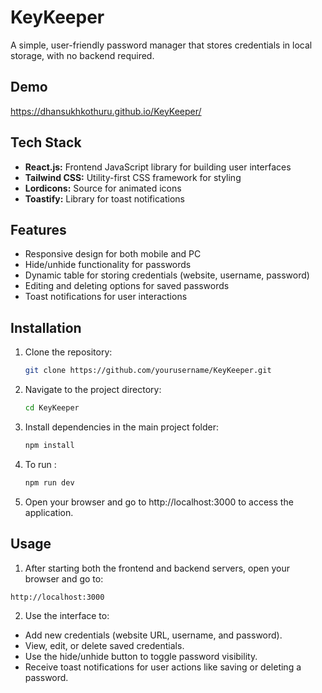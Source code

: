 
# KeyKeeper

A simple, user-friendly password manager that stores credentials in local storage, with no backend required.


## Demo

https://dhansukhkothuru.github.io/KeyKeeper/
## Tech Stack 

- **React.js:** Frontend JavaScript library for building user interfaces
- **Tailwind CSS:** Utility-first CSS framework for styling
- **Lordicons:** Source for animated icons
- **Toastify:** Library for toast notifications
## Features

- Responsive design for both mobile and PC
- Hide/unhide functionality for passwords
- Dynamic table for storing credentials (website, username, password)
- Editing and deleting options for saved passwords
- Toast notifications for user interactions

## Installation

1. Clone the repository:

   ```bash
   git clone https://github.com/yourusername/KeyKeeper.git
    ```
2. Navigate to the project directory:   

    ```bash
    cd KeyKeeper
    ```

3. Install dependencies in the main project folder:
    ```bash
    npm install
    ```
5. To run :

    ```bash
    npm run dev
    ```
    
6. Open your browser and go to http://localhost:3000 to access the application.


## Usage

1. After starting both the frontend and backend servers, open your browser and go to:

```bash
http://localhost:3000

```
2. Use the interface to:

- Add new credentials (website URL, username, and password).
- View, edit, or delete saved credentials.
- Use the hide/unhide button to toggle password visibility.
- Receive toast notifications for user actions like saving or deleting a password.

